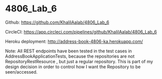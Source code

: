 # 4806_Lab_6

Github: https://github.com/KhalilAalab/4806_Lab_6

CircleCI: https://app.circleci.com/pipelines/github/KhalilAalab/4806_Lab_6

Heroku deployment: http://address-book-4806-ka.herokuapp.com/

Note: All REST endpoints have been tested in the test cases in AddressBookApplicationTests, because the
repositories are not RepositoryRestResource , but just a regular repository. This is part of my design 
decision in order to control how I want the Repository to be seen/accessed.